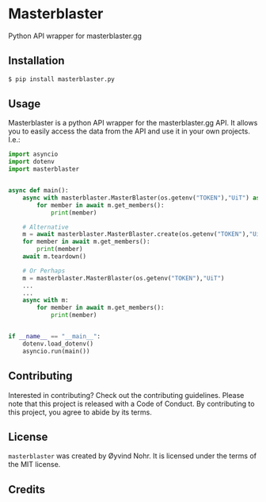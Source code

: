 # Masterblaster
Python API wrapper for masterblaster.gg
## Installation

```bash
$ pip install masterblaster.py
```

## Usage

Masterblaster is a python API wrapper for the masterblaster.gg API. It allows you to easily access the data from the API and use it in your own projects.
I.e.:

```python
import asyncio
import dotenv
import masterblaster


async def main():
    async with masterblaster.MasterBlaster(os.getenv("TOKEN"),"UiT") as m:
        for member in await m.get_members():
            print(member)

    # Alternative
    m = await masterblaster.MasterBlaster.create(os.getenv("TOKEN"),"UiT")
    for member in await m.get_members():
        print(member)
    await m.teardown()

    # Or Perhaps
    m = masterblaster.MasterBlaster(os.getenv("TOKEN"),"UiT")
    ...
    ...
    async with m:
        for member in await m.get_members():
            print(member)


if __name__ == "__main__":
    dotenv.load_dotenv()
    asyncio.run(main())
```

## Contributing

Interested in contributing? Check out the contributing guidelines. 
Please note that this project is released with a Code of Conduct. 
By contributing to this project, you agree to abide by its terms.

## License

`masterblaster` was created by Øyvind Nohr. It is licensed under the terms
of the MIT license.

## Credits
